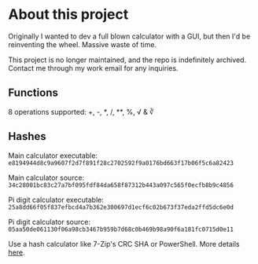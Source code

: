 # About this project

Originally I wanted to dev a full blown calculator with a GUI, but then I'd be reinventing the wheel. Massive waste of time.

This project is no longer maintained, and the repo is indefinitely archived. Contact me through my work email for any inquiries.

## Functions

8 operations supported: +, -, *, /, **, %, √ & ∛

## Hashes

Main calculator executable: `e8194944d8c9a9607f2d7f891f28c2702592f9a0176bd663f17b06f5c6a82423`

Main calculator source: `34c28001bc83c27a7bf095fdf84da658f87312b443a097c565f0ecfb8b9c4856`

Pi digit calculator executable: `25a8dd66f05f837efbcd4a7b362e300697d1ecf6c02b673f37eda2ffd5dc6e0d`

Pi digit calculator source: `05aa50de061130f06a98cb3467b959b7d68c0b469b98a90f6a181fc0715d0e11`

Use a hash calculator like 7-Zip's CRC SHA or PowerShell. More details [here](https://learn.microsoft.com/en-us/powershell/module/microsoft.powershell.utility/get-filehash?view=powershell-7.3).

